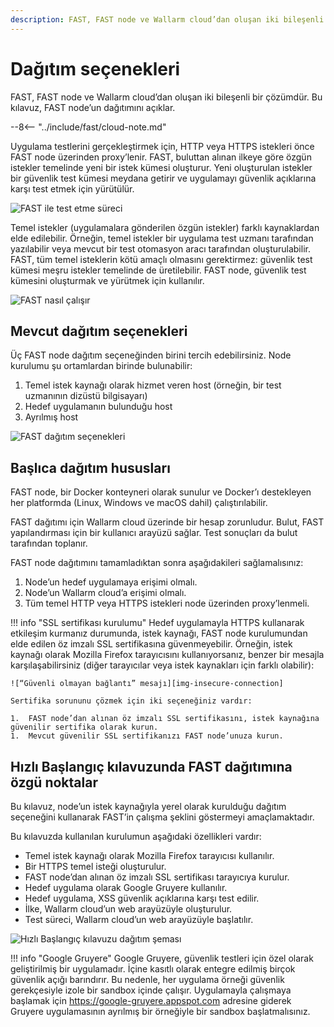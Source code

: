 ```yaml
---
description: FAST, FAST node ve Wallarm cloud’dan oluşan iki bileşenli bir çözümdür. Bu kılavuz, FAST node’un dağıtımını açıklar.
---
```


[img-fast-integration]:         ../../images/fast/qsg/en/deployment-options/0-qsg-fast-depl.png
[img-fast-scheme]:              ../../images/fast/qsg/en/deployment-options/1-qsg-fast-work-scheme.png       
[img-fast-deployment-options]:  ../../images/fast/qsg/en/deployment-options/2-qsg-fast-depl-options.png    
[img-insecure-connection]:     ../../images/fast/qsg/common/deployment-options/3-qsg-fast-depl-insecure-cert.png    
[img-qsg-deployment-scheme]:    ../../images/fast/qsg/en/deployment-options/4-qsg-fast-depl-scheme.png
    
[link-https-google-gruyere]:    https://google-gruyere.appspot.com    

    
#   Dağıtım seçenekleri

FAST, FAST node ve Wallarm cloud’dan oluşan iki bileşenli bir çözümdür. Bu kılavuz, FAST node’un dağıtımını açıklar.

--8<-- "../include/fast/cloud-note.md"

Uygulama testlerini gerçekleştirmek için, HTTP veya HTTPS istekleri önce FAST node üzerinden proxy’lenir. FAST, buluttan alınan ilkeye göre özgün istekler temelinde yeni bir istek kümesi oluşturur. Yeni oluşturulan istekler bir güvenlik test kümesi meydana getirir ve uygulamayı güvenlik açıklarına karşı test etmek için yürütülür.

![FAST ile test etme süreci][img-fast-integration]

Temel istekler (uygulamalara gönderilen özgün istekler) farklı kaynaklardan elde edilebilir. Örneğin, temel istekler bir uygulama test uzmanı tarafından yazılabilir veya mevcut bir test otomasyon aracı tarafından oluşturulabilir. FAST, tüm temel isteklerin kötü amaçlı olmasını gerektirmez: güvenlik test kümesi meşru istekler temelinde de üretilebilir. FAST node, güvenlik test kümesini oluşturmak ve yürütmek için kullanılır.

![FAST nasıl çalışır][img-fast-scheme]
    
    
##  Mevcut dağıtım seçenekleri 

Üç FAST node dağıtım seçeneğinden birini tercih edebilirsiniz. Node kurulumu şu ortamlardan birinde bulunabilir:
1.  Temel istek kaynağı olarak hizmet veren host (örneğin, bir test uzmanının dizüstü bilgisayarı)
2.  Hedef uygulamanın bulunduğu host
3.  Ayrılmış host

![FAST dağıtım seçenekleri][img-fast-deployment-options]
    
    
##  Başlıca dağıtım hususları

FAST node, bir Docker konteyneri olarak sunulur ve Docker’ı destekleyen her platformda (Linux, Windows ve macOS dahil) çalıştırılabilir.

FAST dağıtımı için Wallarm cloud üzerinde bir hesap zorunludur. Bulut, FAST yapılandırması için bir kullanıcı arayüzü sağlar. Test sonuçları da bulut tarafından toplanır.

FAST node dağıtımını tamamladıktan sonra aşağıdakileri sağlamalısınız:
1.  Node’un hedef uygulamaya erişimi olmalı.
2.  Node’un Wallarm cloud’a erişimi olmalı.
3.  Tüm temel HTTP veya HTTPS istekleri node üzerinden proxy’lenmeli.

!!! info "SSL sertifikası kurulumu"
    Hedef uygulamayla HTTPS kullanarak etkileşim kurmanız durumunda, istek kaynağı, FAST node kurulumundan elde edilen öz imzalı SSL sertifikasına güvenmeyebilir. Örneğin, istek kaynağı olarak Mozilla Firefox tarayıcısını kullanıyorsanız, benzer bir mesajla karşılaşabilirsiniz (diğer tarayıcılar veya istek kaynakları için farklı olabilir):
    
    ![“Güvenli olmayan bağlantı” mesajı][img-insecure-connection]
    
    Sertifika sorununu çözmek için iki seçeneğiniz vardır:

    1.  FAST node’dan alınan öz imzalı SSL sertifikasını, istek kaynağına güvenilir sertifika olarak kurun.
    1.  Mevcut güvenilir SSL sertifikanızı FAST node’unuza kurun.
  
##  Hızlı Başlangıç kılavuzunda FAST dağıtımına özgü noktalar 

Bu kılavuz, node’un istek kaynağıyla yerel olarak kurulduğu dağıtım seçeneğini kullanarak FAST’in çalışma şeklini göstermeyi amaçlamaktadır. 

Bu kılavuzda kullanılan kurulumun aşağıdaki özellikleri vardır:

* Temel istek kaynağı olarak Mozilla Firefox tarayıcısı kullanılır.
* Bir HTTPS temel isteği oluşturulur.
* FAST node’dan alınan öz imzalı SSL sertifikası tarayıcıya kurulur.
* Hedef uygulama olarak Google Gruyere kullanılır.
* Hedef uygulama, XSS güvenlik açıklarına karşı test edilir.
* İlke, Wallarm cloud’un web arayüzüyle oluşturulur.
* Test süreci, Wallarm cloud’un web arayüzüyle başlatılır.

![Hızlı Başlangıç kılavuzu dağıtım şeması][img-qsg-deployment-scheme]

!!! info "Google Gruyere"
    Google Gruyere, güvenlik testleri için özel olarak geliştirilmiş bir uygulamadır. İçine kasıtlı olarak entegre edilmiş birçok güvenlik açığı barındırır. Bu nedenle, her uygulama örneği güvenlik gerekçesiyle izole bir sandbox içinde çalışır. Uygulamayla çalışmaya başlamak için <https://google-gruyere.appspot.com> adresine giderek Gruyere uygulamasının ayrılmış bir örneğiyle bir sandbox başlatmalısınız.